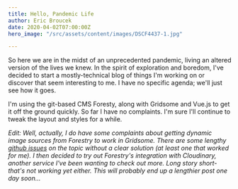 ```yaml
---
title: Hello, Pandemic Life
author: Eric Broucek
date: 2020-04-02T07:00:00Z
hero_image: "/src/assets/content/images/DSCF4437-1.jpg"

---
```

So here we are in the midst of an unprecedented pandemic, living an altered version of the lives we knew. In the spirit of exploration and boredom, I've decided to start a mostly-technical blog of things I'm working on or discover that seem interesting to me. I have no specific agenda; we'll just see how it goes.

I'm using the git-based CMS Foresty, along with Gridsome and Vue.js to get it off the ground quickly. So far I have no complaints. I'm sure I'll continue to tweak the layout and styles for a while.

_Edit: Well, actually, I do have some complaints about getting dynamic image sources from Forestry to work in Gridsome. There are some lengthy_ [_github_ _issues_](https://www.ericbroucek.us/blog/hello-pandemic-life) _on the topic without a clear solution (at least one that worked for me). I then decided to try out Forestry's integration with Cloudinary, another service I've been wanting to check out more. Long story short- that's not working yet either. This will probably end up a lengthier post one day soon..._